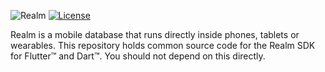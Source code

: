 ![Realm](https://github.com/realm/realm-dart/raw/master/logo.png)
[![License](https://img.shields.io/badge/License-Apache-blue.svg)](LICENSE)

Realm is a mobile database that runs directly inside phones, tablets or wearables.
This repository holds common source code for the Realm SDK for Flutter™ and Dart™.
You should not depend on this directly.